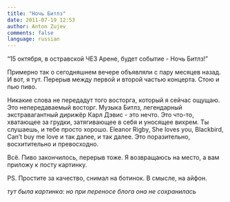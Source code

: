 ```yaml
---
title: "Ночь Битлз"
date: 2011-07-19 12:53
author: Anton Zujev
comments: false
language: russian
---
```


“15 октября, в остравской ЧЕЗ Арене, будет событие - Ночь Битлз!”

Примерно так о сегодняшнем вечере объявляли с пару месяцев назад. И вот, я тут. Перерыв между первой и второй частью концерта. Стою и пью пиво. 

Никакие слова не передадут того восторга, который я сейчас ощущаю. Это непередаваемый восторг. Музыка Битлз, легендарный экстравагантный дирижёр Карл Дэвис - это нечто. Это что-то, хватающее за грудки, затягивающее в себя и уносящее вихрем. Ты слушаешь, и тебе просто хорошо. Eleanor Rigby, She loves you, Blackbird, Can’t buy me love и так далее, и так далее. Это поразительно, восхитительно и превосходно.

Всё. Пиво закончилось, перерыв тоже. Я возвращаюсь на место, а вам приложу к посту картинку. 

PS. Простите за качество, снимал на ботинок. В смысле, на айфон.

*тут была картинка: но при переносе блога она не сохранилась*